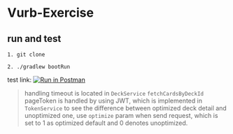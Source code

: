 # Vurb-Exercise

## run and test
`1. git clone`

`2. ./gradlew bootRun`

test link: [![Run in Postman](https://run.pstmn.io/button.svg)](https://app.getpostman.com/run-collection/7c8f8db5b46b3e72a28a)

> handling timeout is located in `DeckService` `fetchCardsByDeckId`
> pageToken is handled by using JWT, which is implemented in `TokenService`
> to see the difference between optimized deck detail and unoptimized one, use `optimize` param when send request, which is set to 1 as optimized default and 0 denotes unoptimized.
